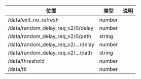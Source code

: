 | 位置                                  | 类型     | 说明  |
|-------------------------------------|--------|-----|
| /data/exit_no_refresh               | number |     |
| /data/random_delay_req_v2/0/delay   | number |     |
| /data/random_delay_req_v2/0/path    | string |     |
| /data/random_delay_req_v2/.../delay | number |     |
| /data/random_delay_req_v2/.../path  | string |     |
| /data/threshold                     | number |     |
| /data/ttl                           | number |     |